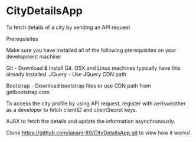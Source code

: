 # CityDetailsApp
To fetch details of a city by sending an API request

Prerequisites

Make sure you have installed all of the following prerequisites on your development machine:

Git - Download & Install Git. OSX and Linux machines typically have this already installed.
JQuery - Use JQuery CDN path

<script
  src="https://code.jquery.com/jquery-3.2.1.js"
  integrity="sha256-DZAnKJ/6XZ9si04Hgrsxu/8s717jcIzLy3oi35EouyE="
  crossorigin="anonymous"></script>

Bootstrap - Download bootstrap files or use CDN path from getbootstrap.com

To access the city profile by using API request, register with aerisweather as a developer to fetch clientID and clientSecret keys.

AJAX to fetch the details and update the information asynchronously.

Clone https://github.com/janani-89/CityDetailsApp.git to view how it works!

